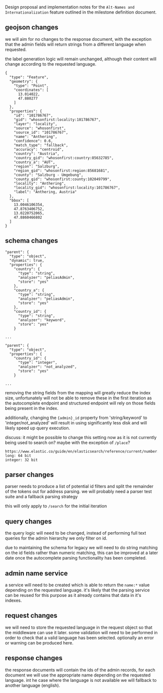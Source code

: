 
Design proposal and implementation notes for the `Alt-Names and Internationalization` feature outlined in the milestone definition document.

## geojson changes

we will aim for no changes to the response document, with the exception that the admin fields will return strings from a different language when requested.

the label generation logic will remain unchanged, although their content will change according to the requested language.

```
{
  "type": "Feature",
  "geometry": {
    "type": "Point",
    "coordinates": [
      13.014022,
      47.880277
    ]
  },
  "properties": {
    "id": "101786767",
    "gid": "whosonfirst:locality:101786767",
    "layer": "locality",
    "source": "whosonfirst",
    "source_id": "101786767",
    "name": "Anthering",
    "confidence": 0.6,
    "match_type": "fallback",
    "accuracy": "centroid",
    "country": "Austria",
    "country_gid": "whosonfirst:country:85632785",
    "country_a": "AUT",
    "region": "Salzburg",
    "region_gid": "whosonfirst:region:85681681",
    "county": "Salzburg - Umgebung",
    "county_gid": "whosonfirst:county:102049799",
    "locality": "Anthering",
    "locality_gid": "whosonfirst:locality:101786767",
    "label": "Anthering, Austria"
  },
  "bbox": [
    13.0046106354,
    47.8763406752,
    13.0220752065,
    47.8860466802
  ]
}
```

## schema changes

```
"parent": {
  "type": "object",
  "dynamic": true,
  "properties": {
    "country": {
      "type": "string",
      "analyzer": "peliasAdmin",
      "store": "yes"
    },
    "country_a": {
      "type": "string",
      "analyzer": "peliasAdmin",
      "store": "yes"
    },
    "country_id": {
      "type": "string",
      "analyzer": "keyword",
      "store": "yes"
    }

...
```

```
"parent": {
  "type": "object",
  "properties": {
    "country_id": {
      "type": "integer",
      "analyzer": "not_analyzed",
      "store": "yes"
    }

...
```

removing the string fields from the mapping will greatly reduce the index size, unfortunately will not be able to remove these in the first iteration as the autocomplete endpoint and structured endpoint will rely on those fields being present in the index.

additionally, changing the `{admin}_id` property from 'string/keyword' to 'integer/not_analyzed' will result in using significantly less disk and will likely speed up query execution.

discuss: it might be possible to change this setting now as it is not currently being used to search on? maybe with the exception of `/place`?

```
https://www.elastic.co/guide/en/elasticsearch/reference/current/number.html
long: 64 bit
integer: 32 bit
```

## parser changes

parser needs to produce a list of potential id filters and split the remainder of the tokens out for address parsing.
we will probably need a parser test suite and a fallback parsing strategy

this will only apply to `/search` for the initial iteration

## query changes

the query logic will need to be changed, instead of performing full text queries for the admin hierarchy we only filter on id.

due to maintaining the schema for legacy we will need to do string matching on the id fields rather than numeric matching, this can be improved at a later date once the autocomplete parsing functionality has been completed.

## admin name service

a service will need to be created which is able to return the `name:*` value depending on the requested language. it's likely that the parsing service can be reused for this purpose as it already contains that data in it's indexes.

## request changes

we will need to store the requested language in the request object so that the middleware can use it later. some validation will need to be performed in order to check that a valid language has been selected. optionally an error or warning can be produced here.

## response changes

the response documents will contain the ids of the admin records, for each document we will use the appropriate name depending on the requested language. int he case where the language is not available we will fallback to another language (english).
